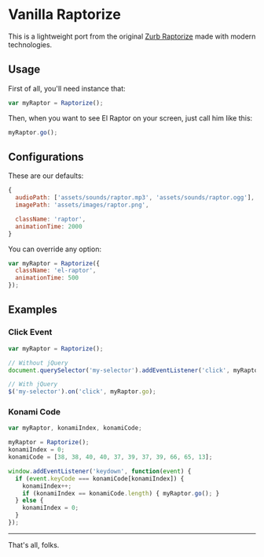 # Vanilla Raptorize

This is a lightweight port from the original [Zurb Raptorize](http://zurb.com/playground/jquery-raptorize) made with modern technologies.

## Usage

First of all, you'll need instance that:

```javascript
var myRaptor = Raptorize();
```

Then, when you want to see El Raptor on your screen, just call him like this:

```javascript
myRaptor.go();
```

## Configurations

These are our defaults:

```javascript
{
  audioPath: ['assets/sounds/raptor.mp3', 'assets/sounds/raptor.ogg'],
  imagePath: 'assets/images/raptor.png',

  className: 'raptor',
  animationTime: 2000
}
```

You can override any option:

```javascript
var myRaptor = Raptorize({
  className: 'el-raptor',
  animationTime: 500
});
```

## Examples

### Click Event

```javascript
var myRaptor = Raptorize();

// Without jQuery
document.querySelector('my-selector').addEventListener('click', myRaptor.go);

// With jQuery
$('my-selector').on('click', myRaptor.go);

```

### Konami Code

```javascript
var myRaptor, konamiIndex, konamiCode;

myRaptor = Raptorize();
konamiIndex = 0;
konamiCode = [38, 38, 40, 40, 37, 39, 37, 39, 66, 65, 13];

window.addEventListener('keydown', function(event) {
  if (event.keyCode === konamiCode[konamiIndex]) {
    konamiIndex++;
    if (konamiIndex == konamiCode.length) { myRaptor.go(); }
  } else {
    konamiIndex = 0;
  }
});

```

---

That's all, folks.
